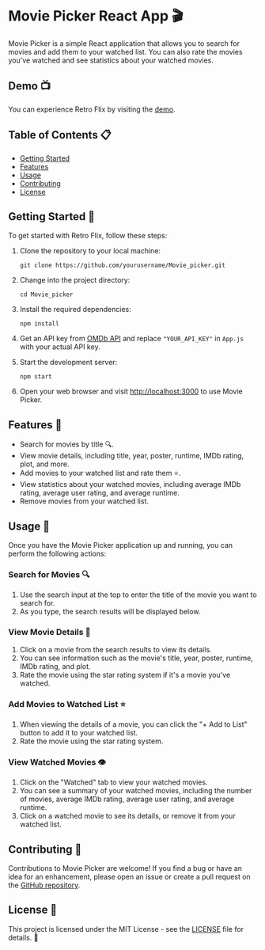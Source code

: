 # Movie Picker React App 🎬

Movie Picker is a simple React application that allows you to search for movies and add them to your watched list. You can also rate the movies you've watched and see statistics about your watched movies.

## Demo 📺

You can experience Retro Flix by visiting the [demo](https://retro-flix.vercel.app/).

## Table of Contents 📋

- [Getting Started](#getting-started)
- [Features](#features)
- [Usage](#usage)
- [Contributing](#contributing)
- [License](#license)

## Getting Started 🚀

To get started with Retro Flix, follow these steps:

1. Clone the repository to your local machine:

   ```shell
   git clone https://github.com/yourusername/Movie_picker.git
   ```

2. Change into the project directory:

   ```shell
   cd Movie_picker
   ```

3. Install the required dependencies:

   ```shell
   npm install
   ```

4. Get an API key from [OMDb API](http://www.omdbapi.com/apikey.aspx) and replace `"YOUR_API_KEY"` in `App.js` with your actual API key.

5. Start the development server:

   ```shell
   npm start
   ```

6. Open your web browser and visit [http://localhost:3000](http://localhost:3000) to use Movie Picker.

## Features 🌟

- Search for movies by title 🔍.
- View movie details, including title, year, poster, runtime, IMDb rating, plot, and more.
- Add movies to your watched list and rate them ⭐.
- View statistics about your watched movies, including average IMDb rating, average user rating, and average runtime.
- Remove movies from your watched list.

## Usage 🎯

Once you have the Movie Picker application up and running, you can perform the following actions:

### Search for Movies 🔍

1. Use the search input at the top to enter the title of the movie you want to search for.
2. As you type, the search results will be displayed below.

### View Movie Details 🎥

1. Click on a movie from the search results to view its details.
2. You can see information such as the movie's title, year, poster, runtime, IMDb rating, and plot.
3. Rate the movie using the star rating system if it's a movie you've watched.

### Add Movies to Watched List ⭐

1. When viewing the details of a movie, you can click the "+ Add to List" button to add it to your watched list.
2. Rate the movie using the star rating system.

### View Watched Movies 👁️

1. Click on the "Watched" tab to view your watched movies.
2. You can see a summary of your watched movies, including the number of movies, average IMDb rating, average user rating, and average runtime.
3. Click on a watched movie to see its details, or remove it from your watched list.

## Contributing 🤝

Contributions to Movie Picker are welcome! If you find a bug or have an idea for an enhancement, please open an issue or create a pull request on the [GitHub repository](https://github.com/Chintamanichourase/Movie_picker).

## License 📄

This project is licensed under the MIT License - see the [LICENSE](LICENSE) file for details. 📜
